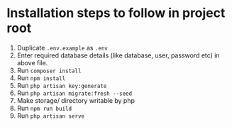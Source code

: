 # Installation steps to follow in project root
1. Duplicate `.env.example` as `.env`
2. Enter required database details (like database, user, password etc) in above file.
3. Run `composer install`
4. Run `npm install`
5. Run `php artisan key:generate`
6. Run `php artisan migrate:fresh --seed`
8. Make storage/ directory writable by php
9. Run `npm run build`
10. Run `php artisan serve`
